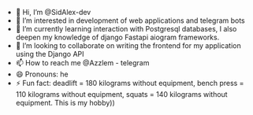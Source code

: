 - 👋 Hi, I’m @SidAlex-dev
- 👀 I’m interested in development of web applications and telegram bots
- 🌱 I’m currently learning interaction with Postgresql databases, I also deepen my knowledge of django Fastapi aiogram frameworks.
- 💞️ I’m looking to collaborate on writing the frontend for my application using the Django API
- 📫 How to reach me @Azzlem - telegram
- 😄 Pronouns: he
- ⚡ Fun fact: deadlift = 180 kilograms without equipment, bench press = 110 kilograms without equipment, squats = 140 kilograms without equipment. This is my hobby))



